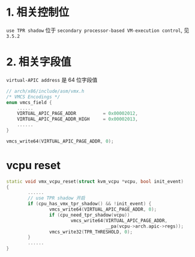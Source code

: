 
# 1. 相关控制位

`use TPR shadow` 位于 `secondary processor-based VM-execution control`, 见 `3.5.2`

# 2. 相关字段值

`virtual-APIC address` 是 64 位字段值

```cpp
// arch/x86/include/asm/vmx.h
/* VMCS Encodings */
enum vmcs_field {
    ......
    VIRTUAL_APIC_PAGE_ADDR          = 0x00002012,
    VIRTUAL_APIC_PAGE_ADDR_HIGH     = 0x00002013,
    ......
}
```

```cpp
vmcs_write64(VIRTUAL_APIC_PAGE_ADDR, 0);
```

# vcpu reset

```cpp
static void vmx_vcpu_reset(struct kvm_vcpu *vcpu, bool init_event)
{
        ......
        // use TPR shadow 开启
        if (cpu_has_vmx_tpr_shadow() && !init_event) {
                vmcs_write64(VIRTUAL_APIC_PAGE_ADDR, 0);
                if (cpu_need_tpr_shadow(vcpu))
                        vmcs_write64(VIRTUAL_APIC_PAGE_ADDR,
                                     __pa(vcpu->arch.apic->regs));
                vmcs_write32(TPR_THRESHOLD, 0);
        }
        ......
}
```
